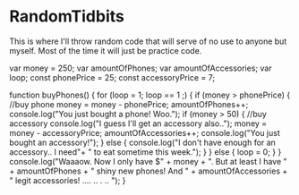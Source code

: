 # RandomTidbits
This is where I'll throw random code that will serve of no use to anyone but myself. Most of the time it will just be practice code.


var money = 250;
var amountOfPhones;
var amountOfAccessories;
var loop;
const phonePrice = 25;
const accessoryPrice = 7;

function buyPhones() {
	for (loop = 1; loop == 1 ;) {
		if (money > phonePrice) {
            //buy phone
            money = money - phonePrice;
            amountOfPhones++;
            console.log("You just bought a phone! Woo.");
            if (money > 50) {
                //buy accessory
                console.log("I guess I'll get an accessory also..");
                money = money - accessoryPrice;
                amountOfAccessories++;
                console.log("You just bought an accessory!");
            } else {
                console.log("I don't have enough for an accessory.. I need"+				" to eat sometime this week.");
            }
        }
		else {
			loop = 0;
        }
	}
	console.log("Waaaow. Now I only have $" + money + ". But at least I have " + amountOfPhones + " shiny new phones! And " + amountOfAccessories + " legit accessories! .... .. . .. ");
}
